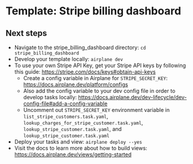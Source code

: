 # Template: Stripe billing dashboard

## Next steps

- Navigate to the stripe_billing_dashboard directory: `cd stripe_billing_dashboard`
- Develop your template locally: `airplane dev`
- To use your own Stripe API Key, get your Stripe API keys by following this guide: https://stripe.com/docs/keys#obtain-api-keys
  - Create a config variable in Airplane for `STRIPE_SECRET_KEY`: https://docs.airplane.dev/platform/configs
  - Also add the config variable to your dev config file in order to develop tasks locally: https://docs.airplane.dev/dev-lifecycle/dev-config-file#add-a-config-variable
  - Uncomment out `STRIPE_SECRET_KEY` environment variable in `list_stripe_customers.task.yaml`, `lookup_charges_for_stripe_customer.task.yaml`, `lookup_stripe_customer.task.yaml`, and `lookup_stripe_customer.task.yaml`
- Deploy your tasks and view: `airplane deploy --yes`
- Visit the docs to learn more about how to build views: https://docs.airplane.dev/views/getting-started
